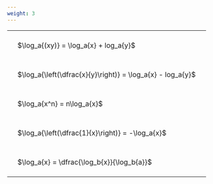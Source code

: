 ```yaml
---
weight: 3
---
```


<style type="text/css">
#T_4ea69 th.col_heading {
  text-align: left;
  font-size: 1em;
}
#T_4ea69 td {
  text-align: left;
  font-size: 1em;
  padding: 1.5em;
}
</style>
<table id="T_4ea69">
  <thead>
  </thead>
  <tbody>
    <tr>
      <td id="T_4ea69_row0_col0" class="data row0 col0" >$\log_a{(xy)} = \log_a{x} + log_a{y}$</td>
    </tr>
    <tr>
      <td id="T_4ea69_row1_col0" class="data row1 col0" >$\log_a{\left(\dfrac{x}{y}\right)} = \log_a{x} - log_a{y}$</td>
    </tr>
    <tr>
      <td id="T_4ea69_row2_col0" class="data row2 col0" >$\log_a{x^n} = n\log_a{x}$</td>
    </tr>
    <tr>
      <td id="T_4ea69_row3_col0" class="data row3 col0" >$\log_a{\left(\dfrac{1}{x}\right)} = -\log_a{x}$</td>
    </tr>
    <tr>
      <td id="T_4ea69_row4_col0" class="data row4 col0" >$\log_a{x} = \dfrac{\log_b{x}}{\log_b{a}}$</td>
    </tr>
  </tbody>
</table>
